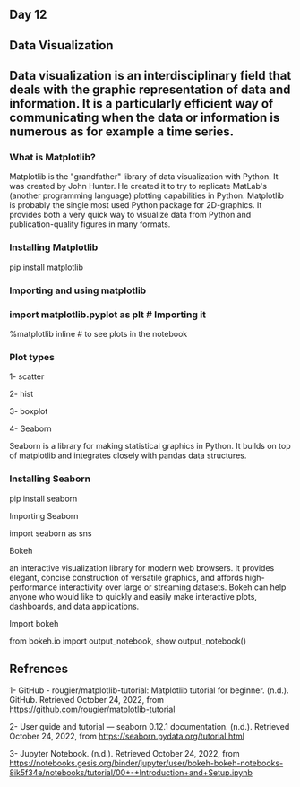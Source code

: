 ## Day 12
## Data Visualization
## Data visualization is an interdisciplinary field that deals with the graphic representation of data and information. It is a particularly efficient way of communicating when the data or information is numerous as for example a time series.

### What is Matplotlib?

Matplotlib is the "grandfather" library of data visualization with Python. It was created by John Hunter. He created it to try to replicate MatLab's (another programming language) plotting capabilities in Python. Matplotlib is probably the single most used Python package for 2D-graphics. It provides both a very quick way to visualize data from Python and publication-quality figures in many formats.

### Installing Matplotlib

pip install matplotlib

### Importing and using matplotlib

### import matplotlib.pyplot as plt # Importing it

%matplotlib inline # to see plots in the notebook

### Plot types

1- scatter

2- hist

3- boxplot

4- Seaborn

Seaborn is a library for making statistical graphics in Python. It builds on top of matplotlib and integrates closely with pandas data structures.

### Installing Seaborn

pip install seaborn

Importing Seaborn

import seaborn as sns

Bokeh

an interactive visualization library for modern web browsers. It provides elegant, concise construction of versatile graphics, and affords high-performance interactivity over large or streaming datasets. Bokeh can help anyone who would like to quickly and easily make interactive plots, dashboards, and data applications.

Import bokeh

from bokeh.io import output_notebook, show
output_notebook()

## Refrences
1- GitHub - rougier/matplotlib-tutorial: Matplotlib tutorial for beginner. (n.d.). GitHub. Retrieved October 24, 2022, from https://github.com/rougier/matplotlib-tutorial

2- User guide and tutorial — seaborn 0.12.1 documentation. (n.d.). Retrieved October 24, 2022, from https://seaborn.pydata.org/tutorial.html

3- Jupyter Notebook. (n.d.). Retrieved October 24, 2022, from https://notebooks.gesis.org/binder/jupyter/user/bokeh-bokeh-notebooks-8ik5f34e/notebooks/tutorial/00+-+Introduction+and+Setup.ipynb
